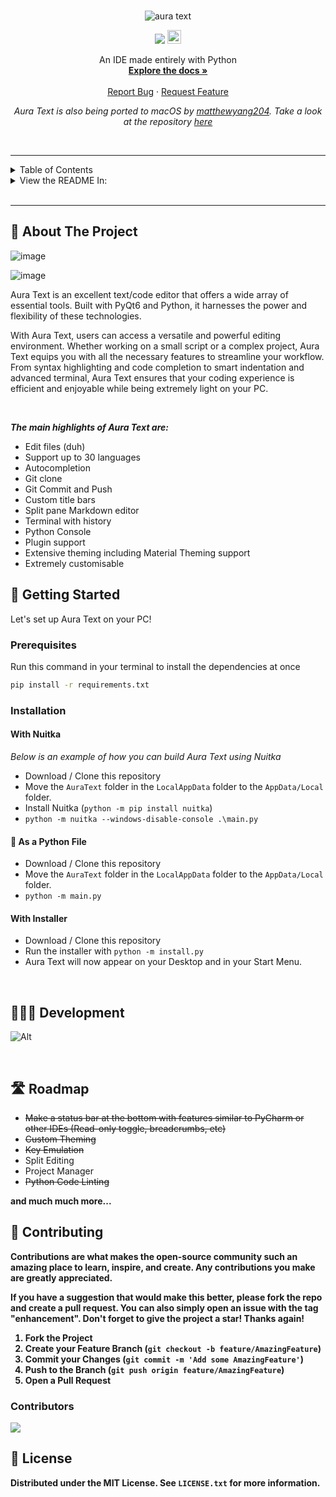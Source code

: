 <!-- PROJECT LOGO -->
<br />
<div align="center">

  ![aura text](https://github.com/user-attachments/assets/ebc56c38-c7c3-499a-b68b-28cfcdd4ab6d)


  <a style="text-decoration:none">
    <img src="https://img.shields.io/github/downloads/rohankishore/Aura-Text/total.svg"/>
  </a>  <a href='https://ko-fi.com/V7V7QZ7GS' target='_blank'><img height='10' style='border:0px;height:22px;' src='https://storage.ko-fi.com/cdn/kofi5.png?v=3' border='1' alt='Buy Me a Coffee at ko-fi.com' /></a>
      
  <p align="center">
    An IDE made entirely with Python
    <br />
    <a href="https://github.com/rohankishore/Aura-Text/wiki"><strong>Explore the docs »</strong></a>   
    <br />
    <br />
    <a href="https://github.com/rohankishore/Aura-Text/issues">Report Bug</a>
    ·   
    <a href="https://github.com/rohankishore/Aura-Text/issues/new?assignees=&labels=&projects=&template=feature_request.md&title=">Request Feature</a>

  *Aura Text is also being ported to macOS by [matthewyang204](https://github.com/matthewyang204). Take a look at the repository [here](https://github.com/matthewyang204/Aura-Text-Mac)*
  </p>
</div>    

<br>
<hr>

<!-- TABLE OF CONTENTS -->
<details>
  <summary>Table of Contents</summary>
  <ol>
    <li>
      <a href="#-about-the-project">About The Project</a>
    </li>
    <li>
      <a href="#-getting-started">Getting Started</a>
      <ul>
        <li><a href="#prerequisites">Prerequisites</a></li>
        <li><a href="#installation">Installation</a></li>
        <ul>
        <li><a href="#with-nuitka">With Nuitka</a></li>
        <li><a href="#-as-a-python-file">As a Python File</a></li>
      </ul>
      </ul>
    </li>
    <li><a href="#development">Development</a></li>
    <li><a href="#roadmap">Roadmap</a></li>
    <li><a href="#-contributing">Contributing</a></li>
    <li><a href="#-license">License</a></li>
    <li><a href="#-contact">Contact</a></li>
  </ol>
</details>

<!-- LANGUAGE SWITCHER -->
<details>
  <summary>View the README In:</summary>
  <ol>
    <li>    
      <a href="translate/README_HN.md">Hindi 🇮🇳</a>
    </li>
    <li>
      <a href="translate/README_DE.md">German</a>
    </li>
    <li><a href="translate/README_ES.md">Español</a></li>
    <li><a href="#-contributing">Russian</a></li>
    <li><a href="translate/ZH-CN/README_ZH-CN.md">简体中文</a></li>
  </ol>
</details>

<br>
<hr>

<!-- ABOUT THE PROJECT -->
## 📖 About The Project

![image](https://github.com/user-attachments/assets/360d1ce8-5047-4534-8b84-b01ecc670725)

![image](https://github.com/user-attachments/assets/fca92d3e-4218-4550-96ca-dfa85dbc27dc)

Aura Text is an excellent text/code editor that offers a wide array of essential tools. Built with PyQt6 and Python, it harnesses the power and flexibility of these technologies.

With Aura Text, users can access a versatile and powerful editing environment. Whether working on a small script or a complex project, Aura Text equips you with all the necessary features to streamline your workflow. From syntax highlighting and code completion to smart indentation and advanced terminal, Aura Text ensures that your coding experience is efficient and enjoyable while being extremely light on your PC.

<br>


***The main highlights of Aura Text are:***
- Edit files (duh)
- Support up to 30 languages
- Autocompletion
- Git clone
- Git Commit and Push
- Custom title bars
- Split pane Markdown editor
- Terminal with history
- Python Console
- Plugin support
- Extensive theming including Material Theming support
- Extremely customisable
  
<!-- GETTING STARTED -->
## 🏃 Getting Started

Let's set up Aura Text on your PC!

### Prerequisites

Run this command in your terminal to install the dependencies at once
  ```sh
  pip install -r requirements.txt
  ```

### Installation

#### With Nuitka

_Below is an example of how you can build Aura Text using Nuitka_

- Download / Clone this repository
- Move the `AuraText` folder in the `LocalAppData` folder to the `AppData/Local` folder.
- Install Nuitka (`python -m pip install nuitka`)
- `python -m nuitka --windows-disable-console .\main.py`

#### 🐍 As a Python File

- Download / Clone this repository
- Move the `AuraText` folder in the `LocalAppData` folder to the `AppData/Local` folder.
- `python -m main.py`

#### With Installer

- Download / Clone this repository
- Run the installer with `python -m install.py`
- Aura Text will now appear on your Desktop and in your Start Menu.

<br>

## 🧑🏻‍💻 Development 

![Alt](https://repobeats.axiom.co/api/embed/c478f91eea3690c7415f891646a2a15a62b4fb20.svg "Repobeats analytics image")


<br>

## 🛣️ Roadmap

- <strike> Make a status bar at the bottom with features similar to PyCharm or other IDEs (Read-only toggle, breadcrumbs, etc) </strike>
- <strike> Custom Theming </strike>
-  <strike> Key Emulation </strike>
- Split Editing
- Project Manager
- <strike> Python Code Linting </strike>

<b> and much much more... </b>


<b>

<!-- CONTRIBUTING -->
## 🛂 Contributing

Contributions are what makes the open-source community such an amazing place to learn, inspire, and create. Any contributions you make are **greatly appreciated**.

If you have a suggestion that would make this better, please fork the repo and create a pull request. You can also simply open an issue with the tag "enhancement".
Don't forget to give the project a star! Thanks again!

1. Fork the Project
2. Create your Feature Branch (`git checkout -b feature/AmazingFeature`)
3. Commit your Changes (`git commit -m 'Add some AmazingFeature'`)
4. Push to the Branch (`git push origin feature/AmazingFeature`)
5. Open a Pull Request

### Contributors

<a href="https://github.com/rohankishore/Aura-Text/graphs/contributors">
  <img class="dark-light" src="https://contrib.rocks/image?repo=rohankishore/Aura-Text&anon=0&columns=25&max=100&r=true" />
</a>

<b>

<!-- LICENSE -->
## 🪪 License

Distributed under the MIT License. See `LICENSE.txt` for more information.

